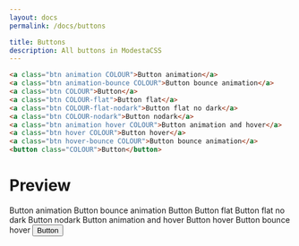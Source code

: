 ```yaml
---
layout: docs
permalink: /docs/buttons

title: Buttons
description: All buttons in ModestaCSS
---
```

```html
<a class="btn animation COLOUR">Button animation</a>
<a class="btn animation-bounce COLOUR">Button bounce animation</a>
<a class="btn COLOUR">Button</a>
<a class="btn COLOUR-flat">Button flat</a>
<a class="btn COLOUR-flat-nodark">Button flat no dark</a>
<a class="btn COLOUR-nodark">Button nodark</a>
<a class="btn animation hover COLOUR">Button animation and hover</a>
<a class="btn hover COLOUR">Button hover</a>
<a class="btn hover-bounce COLOUR">Button bounce animation</a>
<button class="COLOUR">Button</button>
```

# Preview
<a class="btn animation emerald">Button animation</a>
<a class="btn animation-bounce emerald">Button bounce animation</a>
<a class="btn emerald">Button</a>
<a class="btn emerald-flat">Button flat</a>
<a class="btn emerald-flat-nodark">Button flat no dark</a>
<a class="btn emerald-nodark">Button nodark</a>
<a class="btn animation hover emerald">Button animation and hover</a>
<a class="btn hover emerald">Button hover</a>
<a class="btn hover-bounce emerald">Button bounce hover</a>
<button class="emerald">Button</button>
